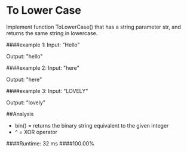 # To Lower Case

Implement function ToLowerCase() that has a string parameter str, and returns the same string in lowercase.


####example 1:
Input: "Hello"

Output: "hello"

####example 2:
Input: "here"

Output: "here"

####example 3:
Input: "LOVELY"

Output: "lovely"


##Analysis

* bin() = returns the binary string equivalent to the given integer
* ^ = XOR operator


####Runtime: 32 ms
####100.00%